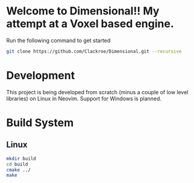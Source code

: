 # Welcome to Dimensional!! My attempt at a Voxel based engine.

Run the following command to get started
```bash
git clone https://github.com/Clackroe/Dimensional.git --recursive
```

# Development
This project is being developed from scratch (minus a couple of low level libraries) on Linux in Neovim. Support for Windows is planned.

# Build System

## Linux
```bash
mkdir build
cd build
cmake ../
make
```
